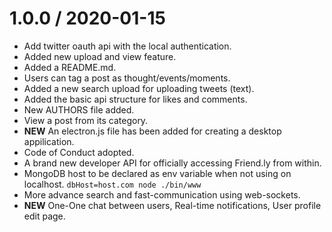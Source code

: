 1.0.0 / 2020-01-15
==================

  * Add twitter oauth api with the local authentication.
  * Added new upload and view feature.
  * Added a README.md.
  * Users can tag a post as thought/events/moments.
  * Added a new search upload for uploading tweets (text).
  * Added the basic api structure for likes and comments.
  * New AUTHORS file added.
  * View a post from its category.
  * **NEW** An electron.js file has been added for creating a desktop appilication.
  * Code of Conduct adopted.
  * A brand new developer API for officially accessing Friend.ly from within.
  * MongoDB host to be declared as env variable when not using on localhost. 
    `dbHost=host.com node ./bin/www`
  * More advance search and fast-communication using web-sockets.
  * **NEW** One-One chat between users, Real-time notifications, User profile edit page.
  
  